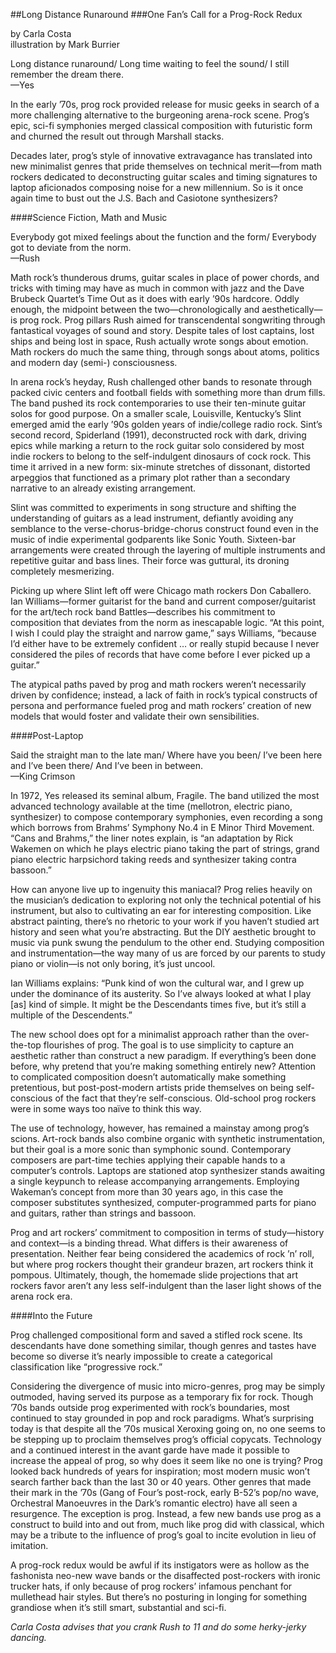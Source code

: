 ##Long Distance Runaround
###One Fan’s Call for a Prog-Rock Redux

by Carla Costa<br>
illustration by Mark Burrier

Long distance runaround/ Long time waiting to feel the sound/ I still remember the dream there.<br>
	—Yes 

In the early ’70s, prog rock provided release for music geeks in search of a more challenging alternative to the burgeoning arena-rock scene. Prog’s epic, sci-fi symphonies merged classical composition with futuristic form and churned the result out through Marshall stacks.
	
Decades later, prog’s style of innovative extravagance has translated into new minimalist genres that pride themselves on technical merit—from math rockers dedicated to deconstructing guitar scales and timing signatures to laptop aficionados composing noise for a new millennium. So is it once again time to bust out the J.S. Bach and Casiotone synthesizers?

####Science Fiction, Math and Music

Everybody got mixed feelings about the function and the form/ Everybody got to deviate from the norm.<br>
	—Rush
	
Math rock’s thunderous drums, guitar scales in place of power chords, and tricks with timing may have as much in common with jazz and the Dave Brubeck Quartet’s Time Out as it does with early ’90s hardcore. Oddly enough, the midpoint between the two—chronologically and aesthetically—is prog rock. Prog pillars Rush aimed for transcendental songwriting through fantastical voyages of sound and story. Despite tales of lost captains, lost ships and being lost in space, Rush actually wrote songs about emotion. Math rockers do much the same thing, through songs about atoms, politics and modern day (semi-) consciousness.

In arena rock’s heyday, Rush challenged other bands to resonate through packed civic centers and football fields with something more than drum fills. The band pushed its rock contemporaries to use their ten-minute guitar solos for good purpose. On a smaller scale, Louisville, Kentucky’s Slint emerged amid the early ’90s golden years of indie/college radio rock. Sint’s second record, Spiderland (1991), deconstructed rock with dark, driving epics while marking a return to the rock guitar solo considered by most indie rockers to belong to the self-indulgent dinosaurs of cock rock. This time it arrived in a new form: six-minute stretches of dissonant, distorted arpeggios that functioned as a primary plot rather than a secondary narrative to an already existing arrangement.

Slint was committed to experiments in song structure and shifting the understanding of guitars as a lead instrument, defiantly avoiding any semblance to the verse-chorus-bridge-chorus construct found even in the music of indie experimental godparents like Sonic Youth. Sixteen-bar arrangements were created through the layering of multiple instruments and repetitive guitar and bass lines. Their force was guttural, its droning completely mesmerizing.

Picking up where Slint left off were Chicago math rockers Don Caballero. Ian Williams—former guitarist for the band and current composer/guitarist for the art/tech rock band Battles—describes his commitment to composition that deviates from the norm as inescapable logic. “At this point, I wish I could play the straight and narrow game,” says Williams, “because I’d either have to be extremely confident … or really stupid because I never considered the piles of records that have come before I ever picked up a guitar.”

The atypical paths paved by prog and math rockers weren’t necessarily driven by confidence; instead, a lack of faith in rock’s typical constructs of persona and performance fueled prog and math rockers’ creation of new models that would foster and validate their own sensibilities. 

####Post-Laptop

Said the straight man to the late man/ Where have you been/ I’ve been here and I’ve been there/ And I’ve been in between.<br>
	—King Crimson 
	
In 1972, Yes released its seminal album, Fragile. The band utilized the most advanced technology available at the time (mellotron, electric piano, synthesizer) to compose contemporary symphonies, even recording a song which borrows from Brahms’ Symphony No.4 in E Minor Third Movement. “Cans and Brahms,” the liner notes explain, is “an adaptation by Rick Wakemen on which he plays electric piano taking the part of strings, grand piano electric harpsichord taking reeds and synthesizer taking contra bassoon.”
	
How can anyone live up to ingenuity this maniacal? Prog relies heavily on the musician’s dedication to exploring not only the technical potential of his instrument, but also to cultivating an ear for interesting composition. Like abstract painting, there’s no rhetoric to your work if you haven’t studied art history and seen what you’re abstracting. But the DIY aesthetic brought to music via punk swung the pendulum to the other end. Studying composition and instrumentation—the way many of us are forced by our parents to study piano or violin—is not only boring, it’s just uncool.
	
Ian Williams explains: “Punk kind of won the cultural war, and I grew up under the dominance of its austerity. So I’ve always looked at what I play [as] kind of simple. It might be the Descendants times five, but it’s still a multiple of the Descendents.”
	
The new school does opt for a minimalist approach rather than the over-the-top flourishes of prog. The goal is to use simplicity to capture an aesthetic rather than construct a new paradigm. If everything’s been done before, why pretend that you’re making something entirely new? Attention to complicated composition doesn’t automatically make something pretentious, but post-post-modern artists pride themselves on being self-conscious of the fact that they’re self-conscious. Old-school prog rockers were in some ways too naïve to think this way.

The use of technology, however, has remained a mainstay among prog’s scions. Art-rock bands also combine organic with synthetic instrumentation, but their goal is a more sonic than symphonic sound. Contemporary composers are part-time techies applying their capable hands to a computer’s controls. Laptops are stationed atop synthesizer stands awaiting a single keypunch to release accompanying arrangements. Employing Wakeman’s concept from more than 30 years ago, in this case the composer substitutes synthesized, computer-programmed parts for piano and guitars, rather than strings and bassoon.

Prog and art rockers’ commitment to composition in terms of study—history and context—is a binding thread. What differs is their awareness of presentation. Neither fear being considered the academics of rock ’n’ roll, but where prog rockers thought their grandeur brazen, art rockers think it pompous. Ultimately, though, the homemade slide projections that art rockers favor aren’t any less self-indulgent than the laser light shows of the arena rock era.

####Into the Future

Prog challenged compositional form and saved a stifled rock scene. Its descendants have done something similar, though genres and tastes have become so diverse it’s nearly impossible to create a categorical classification like “progressive rock.”
	
Considering the divergence of music into micro-genres, prog may be simply outmoded, having served its purpose as a temporary fix for rock. Though ’70s bands outside prog experimented with rock’s boundaries, most continued to stay grounded in pop and rock paradigms. What’s surprising today is that despite all the ’70s musical Xeroxing going on, no one seems to be stepping up to proclaim themselves prog’s official copycats. Technology and a continued interest in the avant garde have made it possible to increase the appeal of prog, so why does it seem like no one is trying? Prog looked back hundreds of years for inspiration; most modern music won’t search farther back than the last 30 or 40 years. Other genres that made their mark in the ’70s (Gang of Four’s post-rock, early B-52’s pop/no wave, Orchestral Manoeuvres in the Dark’s romantic electro) have all seen a resurgence. The exception is prog. Instead, a few new bands use prog as a construct to build into and out from, much like prog did with classical, which may be a tribute to the influence of prog’s goal to incite evolution in lieu of imitation. 
	
A prog-rock redux would be awful if its instigators were as hollow as the fashonista neo-new wave bands or the disaffected post-rockers with ironic trucker hats, if only because of prog rockers’ infamous penchant for mullethead hair styles. But there’s no posturing in longing for something grandiose when it’s still smart, substantial and sci-fi. 

*Carla Costa advises that you crank Rush to 11 and do some herky-jerky dancing.* 
